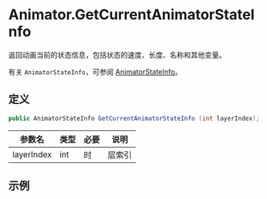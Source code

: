 # Animator.GetCurrentAnimatorStateInfo

返回动画当前的状态信息，包括状态的速度、长度、名称和其他变量。

有关 `AnimatorStateInfo`，可参阅 [AnimatorStateInfo](../AnimatorStateInfo/README.md)。

## 定义

```csharp
public AnimatorStateInfo GetCurrentAnimatorStateInfo (int layerIndex);
```

| 参数名     | 类型 | 必要 | 说明   |
| ---------- | ---- | ---- | ------ |
| layerIndex | int  | 时   | 层索引 |

## 示例

